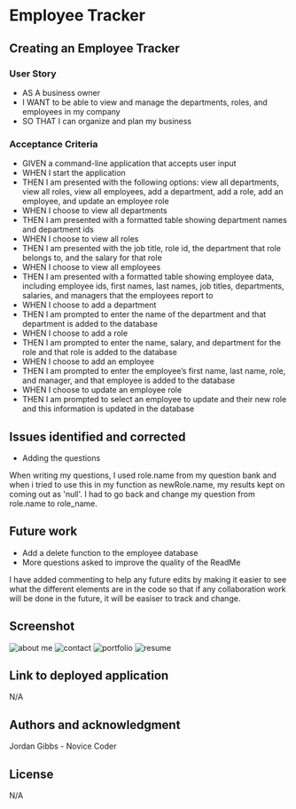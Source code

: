 # Employee Tracker 

## Creating an Employee Tracker

### User Story

- AS A business owner
- I WANT to be able to view and manage the departments, roles, and employees in my company
- SO THAT I can organize and plan my business

### Acceptance Criteria
- GIVEN a command-line application that accepts user input
- WHEN I start the application
- THEN I am presented with the following options: view all departments, view all roles, view all employees, add a department, add a role, add an employee, and update an employee role
- WHEN I choose to view all departments
- THEN I am presented with a formatted table showing department names and department ids
- WHEN I choose to view all roles
- THEN I am presented with the job title, role id, the department that role belongs to, and the salary for that role
- WHEN I choose to view all employees
- THEN I am presented with a formatted table showing employee data, including employee ids, first names, last names, job titles, departments, salaries, and managers that the employees report to
- WHEN I choose to add a department
- THEN I am prompted to enter the name of the department and that department is added to the database
- WHEN I choose to add a role
- THEN I am prompted to enter the name, salary, and department for the role and that role is added to the database
- WHEN I choose to add an employee
- THEN I am prompted to enter the employee’s first name, last name, role, and manager, and that employee is added to the database
- WHEN I choose to update an employee role
- THEN I am prompted to select an employee to update and their new role and this information is updated in the database

## Issues identified and corrected

- Adding the questions

When writing my questions, I used role.name from my question bank and when i tried to use this in my function as newRole.name, my results kept on coming out as 'null'. I had to go back and change my question from role.name to role_name.

## Future work
  
- Add a delete function to the employee database
- More questions asked to improve the quality of the ReadMe

I have added commenting to help any future edits by making it easier to see what the different elements are in the code so that if any collaboration work will be done in the future, it will be easiser to track and change.

## Screenshot

![about me](https://user-images.githubusercontent.com/113479774/220926647-9d0c9517-2279-4fdc-a8d4-3b662618097f.jpg)
![contact](https://user-images.githubusercontent.com/113479774/220926666-a814bd27-aeb7-4fb6-825e-ebb36ad75283.jpg)
![portfolio](https://user-images.githubusercontent.com/113479774/220926704-db392d14-ccdc-44c4-a59e-2a934d7af2f6.jpg)
![resume](https://user-images.githubusercontent.com/113479774/220926742-cdb0f852-cc08-4f42-bf25-a81bc84545d5.jpg)

## Link to deployed application

N/A

## Authors and acknowledgment

Jordan Gibbs - Novice Coder

## License

N/A
